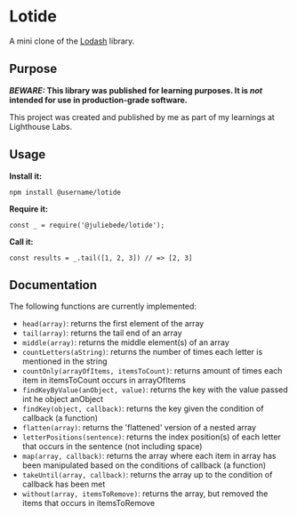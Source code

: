 # Lotide

A mini clone of the [Lodash](https://lodash.com) library.

## Purpose

**_BEWARE:_ This library was published for learning purposes. It is _not_ intended for use in production-grade software.**

This project was created and published by me as part of my learnings at Lighthouse Labs. 

## Usage

**Install it:**

`npm install @username/lotide`

**Require it:**

`const _ = require('@juliebede/lotide');`

**Call it:**

`const results = _.tail([1, 2, 3]) // => [2, 3]`

## Documentation

The following functions are currently implemented:

* `head(array)`: returns the first element of the array
* `tail(array)`: returns the tail end of an array
* `middle(array)`: returns the middle element(s) of an array
* `countLetters(aString)`: returns the number of times each letter is mentioned in the string
* `countOnly(arrayOfItems, itemsToCount)`: returns amount of times each item in itemsToCount occurs in arrayOfItems
* `findKeyByValue(anObject, value)`: returns the key with the value passed int he object anObject
* `findKey(object, callback)`: returns the key given the condition of callback (a function)
* `flatten(array)`: returns the 'flattened' version of a nested array
* `letterPositions(sentence)`: returns the index position(s) of each letter that occurs in the sentence (not including space)
* `map(array, callback)`: returns the array where each item in array has been manipulated based on the conditions of callback (a function)
* `takeUntil(array, callback)`: returns the array up to the condition of callback has been met
* `without(array, itemsToRemove)`: returns the array, but removed the items that occurs in itemsToRemove
